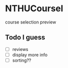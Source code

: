 # NTHUCoursel
course selection preview

## Todo I guess
- [ ] reviews
- [ ] display more info
- [ ] sorting??
